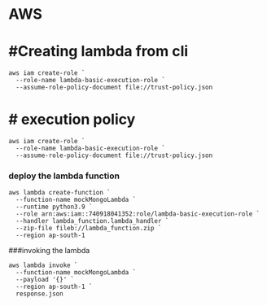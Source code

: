 # AWS

# #Creating lambda from cli
```
aws iam create-role `
  --role-name lambda-basic-execution-role `
  --assume-role-policy-document file://trust-policy.json
```
# # execution policy 
```
aws iam create-role `
  --role-name lambda-basic-execution-role `
  --assume-role-policy-document file://trust-policy.json
```
### deploy the lambda function
```
aws lambda create-function `
  --function-name mockMongoLambda `
  --runtime python3.9 `
  --role arn:aws:iam::740918041352:role/lambda-basic-execution-role `
  --handler lambda_function.lambda_handler `
  --zip-file fileb://lambda_function.zip `
  --region ap-south-1

```
###invoking the lambda 
```
aws lambda invoke `
  --function-name mockMongoLambda `
  --payload '{}' `
  --region ap-south-1 `
  response.json

```
